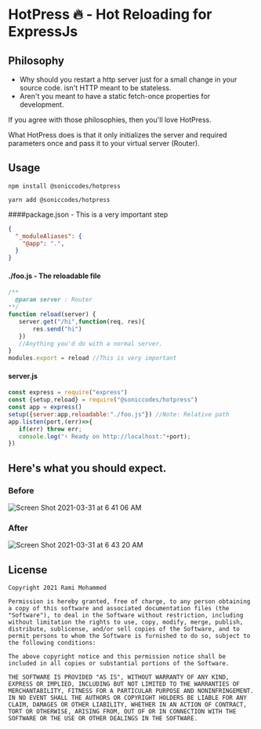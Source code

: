 # HotPress 🔥 - Hot Reloading for ExpressJs
## Philosophy
- Why should you restart a http server just for a small change in your source code. isn't HTTP meant to be stateless.
- Aren't you meant to have a static fetch-once properties for development.

If you agree with those philosophies, then you'll love HotPress. 

What HotPress does is that it only initializes the server and required parameters once and pass it to your virtual server (Router).

## Usage
```shell
npm install @soniccodes/hotpress
```

```shell
yarn add @soniccodes/hotpress
```
####package.json - This is a very important step
```json
{
  "_moduleAliases": {
    "@app": ".",
  }
}
```

#### ./foo.js - The reloadable file
```js
/**
  @param server : Router
**/
function reload(server) {
   server.get("/hi",function(req, res){
       res.send("hi")
   })
   //Anything you'd do with a normal server.  
}
modules.export = reload //This is very important
```

#### server.js 
```js
const express = require("express")
const {setup,reload} = require("@soniccodes/hotpress")
const app = express()
setup({server:app,reloadable:"./foo.js"}) //Note: Relative path
app.listen(port,(err)=>{
   if(err) throw err;
   console.log("⚡ Ready on http://localhost:"+port);
})
```

## Here's what you should expect.
### Before
![Screen Shot 2021-03-31 at 6 41 06 AM](https://user-images.githubusercontent.com/48802163/113087341-17a60e00-91ec-11eb-8d6e-4aab02c5a73c.png)

### After
![Screen Shot 2021-03-31 at 6 43 20 AM](https://user-images.githubusercontent.com/48802163/113087495-66ec3e80-91ec-11eb-9329-b5de4916a8d4.png)

## License
```
Copyright 2021 Rami Mohammed

Permission is hereby granted, free of charge, to any person obtaining a copy of this software and associated documentation files (the "Software"), to deal in the Software without restriction, including without limitation the rights to use, copy, modify, merge, publish, distribute, sublicense, and/or sell copies of the Software, and to permit persons to whom the Software is furnished to do so, subject to the following conditions:

The above copyright notice and this permission notice shall be included in all copies or substantial portions of the Software.

THE SOFTWARE IS PROVIDED "AS IS", WITHOUT WARRANTY OF ANY KIND, EXPRESS OR IMPLIED, INCLUDING BUT NOT LIMITED TO THE WARRANTIES OF MERCHANTABILITY, FITNESS FOR A PARTICULAR PURPOSE AND NONINFRINGEMENT. IN NO EVENT SHALL THE AUTHORS OR COPYRIGHT HOLDERS BE LIABLE FOR ANY CLAIM, DAMAGES OR OTHER LIABILITY, WHETHER IN AN ACTION OF CONTRACT, TORT OR OTHERWISE, ARISING FROM, OUT OF OR IN CONNECTION WITH THE SOFTWARE OR THE USE OR OTHER DEALINGS IN THE SOFTWARE.
```

